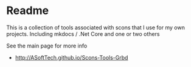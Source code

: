 # Readme

This is a collection of tools associated with scons that I use for my own projects.
Including mkdocs / .Net Core and one or two others

See the main page for more info

  * http://ASoftTech.github.io/Scons-Tools-Grbd
